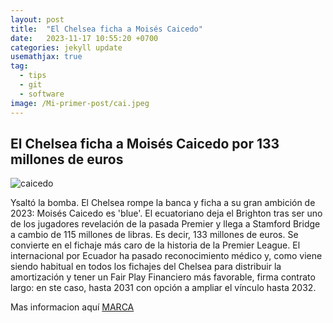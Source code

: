 ```yaml
---
layout: post
title:  "El Chelsea ficha a Moisés Caicedo"
date:   2023-11-17 10:55:20 +0700
categories: jekyll update
usemathjax: true
tag:
  - tips
  - git
  - software
image: /Mi-primer-post/cai.jpeg
---
```


## El Chelsea ficha a Moisés Caicedo por 133 millones de euros


![caicedo](/home/hugo/repositorios/jekyll-klise/_posts/Mi-primer-post/cai.jpeg)
 
Ysaltó la bomba. El Chelsea rompe la banca y ficha a su gran ambición de 2023: Moisés Caicedo es 'blue'. El ecuatoriano deja el Brighton tras ser uno de los jugadores revelación de la pasada Premier y llega a Stamford Bridge a cambio de 115 millones de libras. Es decir, 133 millones de euros. Se convierte en el fichaje más caro de la historia de la Premier League.
El internacional por Ecuador ha pasado reconocimiento médico y, como viene siendo habitual en todos los fichajes del Chelsea para distribuir la amortización y tener un Fair Play Financiero más favorable, firma contrato largo: en ste caso, hasta 2031 con opción a ampliar el vínculo hasta 2032.

Mas informacion aquí
[MARCA](https://www.marca.com/futbol/premier-league/2023/08/14/64d953ca22601d464d8b45c3.html)